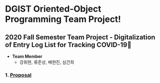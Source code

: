 # DGIST Oriented-Object Programming Team Project!
## 2020 Fall Semester Team Project - Digitalization of Entry Log List for Tracking COVID-19🦠

- **Team Member**
  * 강휘현, 류준상, 배현진, 심건희

### 1. [Proposal](https://github.com/bae3559/OOP_TeamProject_2020/tree/main/Proposal)
